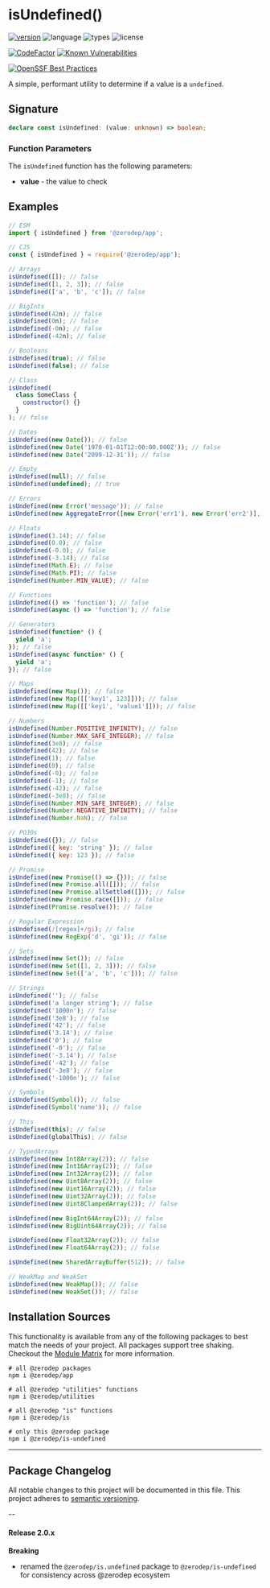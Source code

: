 # isUndefined()

[![version](https://img.shields.io/npm/v/@zerodep/is-array?style=flat-square&color=blue)](https://www.npmjs.com/package/@zerodep/is-array)
![language](https://img.shields.io/badge/typescript-100%25-blue?style=flat-square)
![types](https://img.shields.io/badge/types-included-blue?style=flat-square)
![license](https://img.shields.io/github/license/cdepage/zerodep?color=blue&style=flat-square)

[![CodeFactor](https://www.codefactor.io/repository/github/cdepage/zerodep/badge)](https://www.codefactor.io/repository/github/cdepage/zerodep)
[![Known Vulnerabilities](https://snyk.io/test/github/cdepage/zerodep/badge.svg)](https://snyk.io/test/github/cdepage/zerodep)

[![OpenSSF Best Practices](https://www.bestpractices.dev/projects/9225/badge)](https://www.bestpractices.dev/projects/9225)

A simple, performant utility to determine if a value is a `undefined`.

## Signature

```typescript
declare const isUndefined: (value: unknown) => boolean;
```

### Function Parameters

The `isUndefined` function has the following parameters:

- **value** - the value to check

## Examples

```javascript
// ESM
import { isUndefined } from '@zerodep/app';

// CJS
const { isUndefined } = require('@zerodep/app');
```

```javascript
// Arrays
isUndefined([]); // false
isUndefined([1, 2, 3]); // false
isUndefined(['a', 'b', 'c']); // false

// BigInts
isUndefined(42n); // false
isUndefined(0n); // false
isUndefined(-0n); // false
isUndefined(-42n); // false

// Booleans
isUndefined(true); // false
isUndefined(false); // false

// Class
isUndefined(
  class SomeClass {
    constructor() {}
  }
); // false

// Dates
isUndefined(new Date()); // false
isUndefined(new Date('1970-01-01T12:00:00.000Z')); // false
isUndefined(new Date('2099-12-31')); // false

// Empty
isUndefined(null); // false
isUndefined(undefined); // true

// Errors
isUndefined(new Error('message')); // false
isUndefined(new AggregateError([new Error('err1'), new Error('err2')], 'message')); // false

// Floats
isUndefined(3.14); // false
isUndefined(0.0); // false
isUndefined(-0.0); // false
isUndefined(-3.14); // false
isUndefined(Math.E); // false
isUndefined(Math.PI); // false
isUndefined(Number.MIN_VALUE); // false

// Functions
isUndefined(() => 'function'); // false
isUndefined(async () => 'function'); // false

// Generators
isUndefined(function* () {
  yield 'a';
}); // false
isUndefined(async function* () {
  yield 'a';
}); // false

// Maps
isUndefined(new Map()); // false
isUndefined(new Map([['key1', 123]])); // false
isUndefined(new Map([['key1', 'value1']])); // false

// Numbers
isUndefined(Number.POSITIVE_INFINITY); // false
isUndefined(Number.MAX_SAFE_INTEGER); // false
isUndefined(3e8); // false
isUndefined(42); // false
isUndefined(1); // false
isUndefined(0); // false
isUndefined(-0); // false
isUndefined(-1); // false
isUndefined(-42); // false
isUndefined(-3e8); // false
isUndefined(Number.MIN_SAFE_INTEGER); // false
isUndefined(Number.NEGATIVE_INFINITY); // false
isUndefined(Number.NaN); // false

// POJOs
isUndefined({}); // false
isUndefined({ key: 'string' }); // false
isUndefined({ key: 123 }); // false

// Promise
isUndefined(new Promise(() => {})); // false
isUndefined(new Promise.all([])); // false
isUndefined(new Promise.allSettled([])); // false
isUndefined(new Promise.race([])); // false
isUndefined(Promise.resolve()); // false

// Regular Expression
isUndefined(/[regex]+/gi); // false
isUndefined(new RegExp('d', 'gi')); // false

// Sets
isUndefined(new Set()); // false
isUndefined(new Set([1, 2, 3])); // false
isUndefined(new Set(['a', 'b', 'c'])); // false

// Strings
isUndefined(''); // false
isUndefined('a longer string'); // false
isUndefined('1000n'); // false
isUndefined('3e8'); // false
isUndefined('42'); // false
isUndefined('3.14'); // false
isUndefined('0'); // false
isUndefined('-0'); // false
isUndefined('-3.14'); // false
isUndefined('-42'); // false
isUndefined('-3e8'); // false
isUndefined('-1000n'); // false

// Symbols
isUndefined(Symbol()); // false
isUndefined(Symbol('name')); // false

// This
isUndefined(this); // false
isUndefined(globalThis); // false

// TypedArrays
isUndefined(new Int8Array(2)); // false
isUndefined(new Int16Array(2)); // false
isUndefined(new Int32Array(2)); // false
isUndefined(new Uint8Array(2)); // false
isUndefined(new Uint16Array(2)); // false
isUndefined(new Uint32Array(2)); // false
isUndefined(new Uint8ClampedArray(2)); // false

isUndefined(new BigInt64Array(2)); // false
isUndefined(new BigUint64Array(2)); // false

isUndefined(new Float32Array(2)); // false
isUndefined(new Float64Array(2)); // false

isUndefined(new SharedArrayBuffer(512)); // false

// WeakMap and WeakSet
isUndefined(new WeakMap()); // false
isUndefined(new WeakSet()); // false
```

## Installation Sources

This functionality is available from any of the following packages to best match the needs of your project. All packages support tree shaking. Checkout the [Module Matrix](/) for more information.

```shell
# all @zerodep packages
npm i @zerodep/app

# all @zerodep "utilities" functions
npm i @zerodep/utilities

# all @zerodep "is" functions
npm i @zerodep/is

# only this @zerodep package
npm i @zerodep/is-undefined
```

---

## Package Changelog

All notable changes to this project will be documented in this file. This project adheres to [semantic versioning](https://semver.org/spec/v2.0.0.html).

--

#### Release 2.0.x

**Breaking**

- renamed the `@zerodep/is.undefined` package to `@zerodep/is-undefined` for consistency across @zerodep ecosystem
